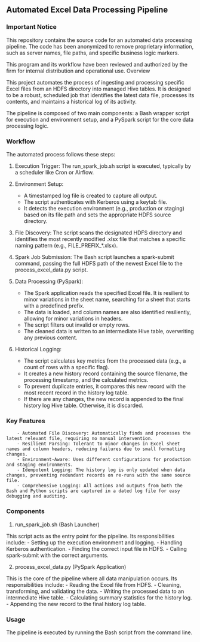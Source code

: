 ## Automated Excel Data Processing Pipeline

### Important Notice

This repository contains the source code for an automated data processing pipeline. The code has been anonymized to remove proprietary information, such as server names, file paths, and specific business logic markers.

This program and its workflow have been reviewed and authorized by the firm for internal distribution and operational use.
Overview

This project automates the process of ingesting and processing specific Excel files from an HDFS directory into managed Hive tables. It is designed to be a robust, scheduled job that identifies the latest data file, processes its contents, and maintains a historical log of its activity.

The pipeline is composed of two main components: a Bash wrapper script for execution and environment setup, and a PySpark script for the core data processing logic.

### Workflow

The automated process follows these steps:
  1) Execution Trigger: The run_spark_job.sh script is executed, typically by a scheduler like Cron or Airflow.
  2) Environment Setup:
      - A timestamped log file is created to capture all output.
      - The script authenticates with Kerberos using a keytab file.
      - It detects the execution environment (e.g., production or staging) based on its file path and sets the appropriate HDFS source directory.

  3) File Discovery: The script scans the designated HDFS directory and identifies the most recently modified .xlsx file that matches a specific naming pattern (e.g.,               FILE_PREFIX_*.xlsx).

  4)  Spark Job Submission: The Bash script launches a spark-submit command, passing the full HDFS path of the newest Excel file to the process_excel_data.py script.

  5) Data Processing (PySpark):
        - The Spark application reads the specified Excel file. It is resilient to minor variations in the sheet name, searching for a sheet that starts with a predefined prefix.
        - The data is loaded, and column names are also identified resiliently, allowing for minor variations in headers.
        - The script filters out invalid or empty rows.
        - The cleaned data is written to an intermediate Hive table, overwriting any previous content.

  6) Historical Logging:
        - The script calculates key metrics from the processed data (e.g., a count of rows with a specific flag).
        - It creates a new history record containing the source filename, the processing timestamp, and the calculated metrics.
        - To prevent duplicate entries, it compares this new record with the most recent record in the history log table.
        - If there are any changes, the new record is appended to the final history log Hive table. Otherwise, it is discarded.

### Key Features

        - Automated File Discovery: Automatically finds and processes the latest relevant file, requiring no manual intervention.
        - Resilient Parsing: Tolerant to minor changes in Excel sheet names and column headers, reducing failures due to small formatting changes.
        - Environment-Aware: Uses different configurations for production and staging environments.
        - Idempotent Logging: The history log is only updated when data changes, preventing redundant records on re-runs with the same source file.
        - Comprehensive Logging: All actions and outputs from both the Bash and Python scripts are captured in a dated log file for easy debugging and auditing.

### Components

1. run_spark_job.sh (Bash Launcher)

This script acts as the entry point for the pipeline. Its responsibilities include:
      - Setting up the execution environment and logging.
      - Handling Kerberos authentication.
      - Finding the correct input file in HDFS.
      - Calling spark-submit with the correct arguments.

2. process_excel_data.py (PySpark Application)

This is the core of the pipeline where all data manipulation occurs. Its responsibilities include:
     - Reading the Excel file from HDFS.
     - Cleaning, transforming, and validating the data.
     - Writing the processed data to an intermediate Hive table.
     - Calculating summary statistics for the history log.
     - Appending the new record to the final history log table.

### Usage

The pipeline is executed by running the Bash script from the command line.
